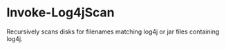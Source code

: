 # Invoke-Log4jScan
Recursively scans disks for filenames matching log4j or jar files containing log4j.
